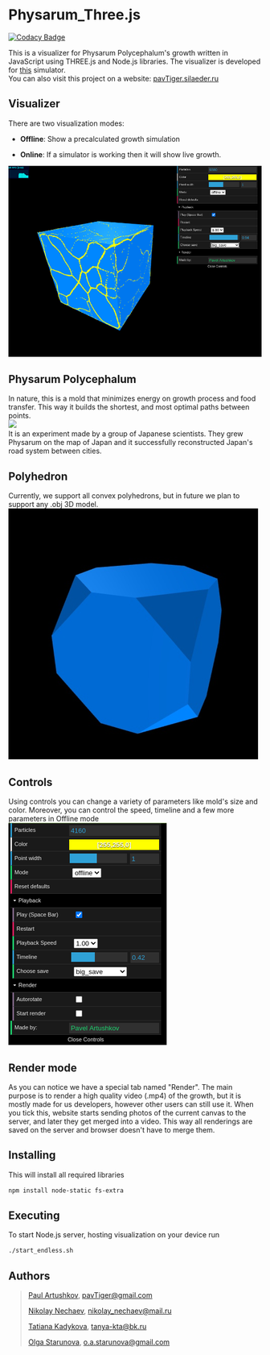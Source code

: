 # Physarum\_Three.js

[![Codacy Badge](https://api.codacy.com/project/badge/Grade/7243b915eb214102be03f7c7b4dd2681)](https://app.codacy.com/gh/physarumAdv/Physarum_webGL?utm_source=github.com&utm_medium=referral&utm_content=physarumAdv/Physarum_webGL&utm_campaign=Badge_Grade_Settings)

This is a visualizer for Physarum Polycephalum's growth written in JavaScript using THREE.js and Node.js libraries.
The visualizer is developed for [this](https://github.com/physarumAdv/minds_crawl) simulator. <br/>
You can also visit this project on a website: [pavTiger.silaeder.ru](http://physarum.silaeder.ru)

## Visualizer
There are two visualization modes:
* **Offline**: Show a precalculated growth simulation

* **Online**: If a simulator is working then it will show live growth. <br/>

![](readme_images/interface_small.png)

## Physarum Polycephalum
In nature, this is a mold that minimizes energy on
growth process and food transfer. This way it builds the shortest, and most optimal paths between points.
<br/> ![](readme_images/physarum.gif) <br/>
It is an experiment made by a group of Japanese scientists. They grew Physarum on the map of Japan
and it successfully reconstructed Japan's road system between cities.

## Polyhedron
Currently, we support all convex polyhedrons, but in future we plan to support any .obj 3D model. <br/>
![](readme_images/poly.jpg)

## Controls
Using controls you can change a variety of parameters like mold's size and color.
Moreover, you can control the speed, timeline and a few more parameters in Offline mode <br/>
![](readme_images/panel.png)

## Render mode
As you can notice we have a special tab named "Render".
The main purpose is to render a high quality video (.mp4) of the growth, but it is mostly made for us developers, however other users can still use it.
When you tick this, website starts sending photos of the current canvas to the server, and later they get merged into a video.
This way all renderings are saved on the server and browser doesn't have to merge them.

## Installing
This will install all required libraries
```bash
npm install node-static fs-extra
```

## Executing
To start Node.js server, hosting visualization on your device run
```bash
./start_endless.sh
```

## Authors
> [Paul Artushkov](http://t.me/pavtiger), [pavTiger@gmail.com](mailto:pavTiger@gmail.com)
>
> [Nikolay Nechaev](http://t.me/kolayne), [nikolay_nechaev@mail.ru](mailto:nikolay_nechaev@mail.ru)
>
> [Tatiana Kadykova](http://vk.com/ricopin), [tanya-kta@bk.ru](mailto:tanya-kta@bk.ru)
>
> [Olga Starunova](http://vk.com/id2051067), [o.a.starunova@gmail.com](mailto:o.a.starunova@gmail.com)
